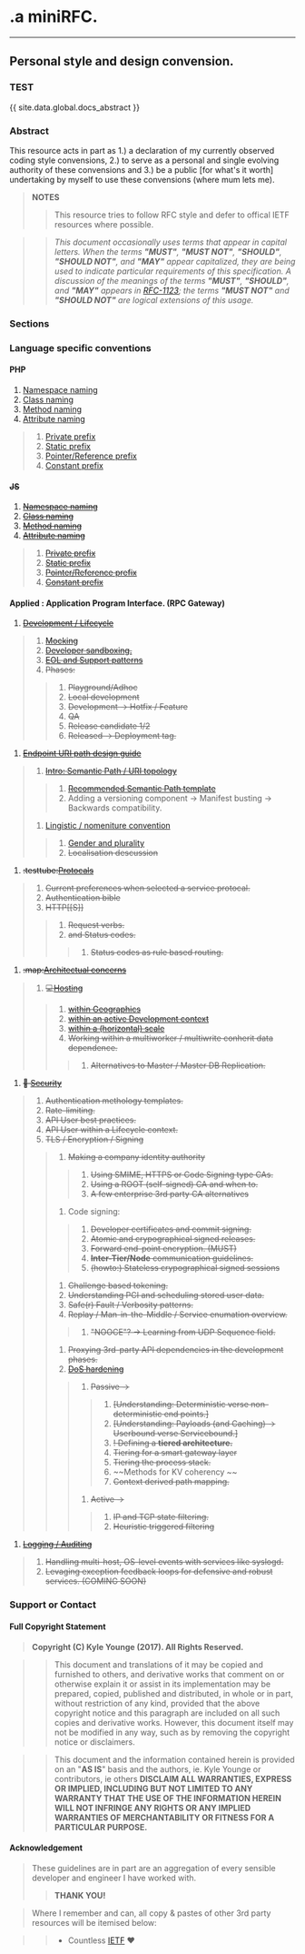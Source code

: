# .a miniRFC.
---
## Personal style and design convension.

### TEST 
{{ site.data.global.docs_abstract }}

### Abstract
This resource acts in part as 1.) a declaration of my currently observed coding style convensions, 2.) to serve as a personal and single evolving authority of these convensions and 3.) be a public [for what's it worth] undertaking by myself to use these convensions (where mum lets me). 

> **NOTES**
> > This resource tries to follow RFC style and defer to offical IETF resources where possible.

> > _This document occasionally uses terms that appear in capital letters.
   When the terms **"MUST"**, **"MUST NOT"**, **"SHOULD"**, **"SHOULD NOT"**, and **"MAY"**
   appear capitalized, they are being used to indicate particular
   requirements of this specification.  A discussion of the meanings of
   the terms **"MUST"**, **"SHOULD"**, and **"MAY"** appears in [RFC-1123](https://www.rfc-editor.org/info/rfc1123); the
   terms **"MUST NOT"** and **"SHOULD NOT"** are logical extensions of this
   usage._

### Sections

### Language specific conventions

#### PHP
1. [Namespace naming](sections/lang/php/php.root#Namespace%20naming)
1. [Class naming](sections/lang/php/php.root#Class%20naming)
1. [Method naming](sections/lang/php/php.root#Method%20naming)
1. [Attribute naming](sections/lang/php/php.root#Attribute%20naming)
> 1. [Private prefix](sections/lang/php/php.root#Attribute%20naming)
> 1. [Static prefix](sections/lang/php/php.root#Attribute%20naming)
> 1. [Pointer/Reference prefix](sections/lang/php/php.root#Attribute%20naming)
> 1. [Constant prefix](sections/lang/php/php.root#Attribute%20naming)

#### ~~JS~~
1. ~~[Namespace naming]()~~
1. ~~[Class naming]()~~
1. ~~[Method naming]()~~
1. ~~[Attribute naming]()~~
> 1. ~~[Private prefix]()~~
> 1. ~~[Static prefix]()~~
> 1. ~~[Pointer/Reference prefix]()~~
> 1. ~~[Constant prefix]()~~



#### Applied : Application Program Interface. (RPC Gateway)

1. ~~[Development / Lifecycle]()~~
> 1. ~~[Mocking]()~~
> 1. ~~[Developer sandboxing.]()~~
> 1. ~~[EOL and Support patterns]()~~
> 1. ~~Phases:~~
> > 1. ~~Playground/Adhoc~~
> > 1. ~~Local development~~
> > 1. ~~Development -> Hotfix / Feature~~
> > 1. ~~QA~~
> > 1. ~~Release candidate 1/2~~
> > 1. ~~Released -> Deployment tag.~~
1. ~~[Endpoint URI path design guide]()~~
> 1. ~~[Intro: Semantic Path / URI topology]()~~
> > 1. ~~[Recommended Semantic Path template]()~~
> > 1. Adding a versioning component -> Manifest busting -> Backwards compatibility.
> 1. [Lingistic / nomeniture convention]()
> > 1. [Gender and plurality](api-sg-genpla)
> > 1. ~~Localisation descussion~~
1. ~~:testtube:[Protocals]()~~
> 1. ~~Current preferences when selected a service protocal.~~
> 1. ~~Authentication bible~~
> 1. ~~HTTP[[S]]~~
> > 1. ~~Request verbs.~~
> > 1. ~~and Status codes.~~
> > > 1. ~~Status codes as rule based routing.~~
1. ~~:map:[Architectual concerns]()~~
> 1. ~~:computer:[Hosting]()~~
> > 1. ~~[within Geographics]()~~
> > 1. ~~[within an active Development context]()~~
> > 1. ~~[within a (horizontal) scale]()~~
> > 1. ~~Working within a multiworker / multiwrite conherit data dependence.~~
> > > 1. ~~Alternatives to Master / Master DB Replication.~~
1. ~~:ticket: [Security]()~~
> 1. ~~Authentication methology templates.~~
> 1. ~~Rate-limiting.~~
> 1. ~~API User best practices.~~
> 1. ~~API User within a Lifecycle context.~~
> 1. ~~TLS / Encryption / Signing~~
> > 1. ~~Making a company identity authority~~
> > > 1. ~~Using SMIME, HTTPS or Code Signing type CAs.~~
> > > 1. ~~Using a ROOT (self-signed) CA and when to.~~
> > > 1. ~~A few enterprise 3rd party CA alternatives~~
> > 1. Code signing:
> > > 1. ~~Developer certificates and commit signing.~~
> > > 1. ~~Atomic and crypographical signed releases.~~
> > > 1. ~~Forward end-point encryption. (MUST)~~
> > > 1. ~~**Inter-Tier/Node** communication guidelines.~~
> > > 1. ~~(howto:) Stateless crypographical signed sessions~~
> > 1. ~~Challenge based tokening.~~
> > 1. ~~Understanding PCI and scheduling stored user data.~~
> > 1. ~~Safe(r) Fault / Verbosity patterns.~~
> > 1. ~~Replay / Man-in-the-Middle / Service enumation overview.~~
> > > 1. ~~"NOOCE"? -> Learning from UDP Sequence field.~~
> > 1. ~~Proxying 3rd-party API dependencies in the development phases.~~
> > 1. ~~[DoS hardening](api-sec-nodos)~~
> > > 1. ~~Passive ->~~
> > > > 1. ~~[Understanding: Deterministic verse non-deterministic end points.]~~
> > > > 1. ~~[Understanding: Payloads (and Caching) -> Userbound verse Servicebound.]~~
> > > > 1. ~~! Defining a **tiered architecture.**~~
> > > > 1. ~~Tiering for a smart gateway layer~~
> > > > 1. ~~Tiering the process stack.~~
> > > > 1. ~~Methods for KV coherency ~~
> > > > 1. ~~Context derived path mapping.~~
> > > 1. ~~Active ->~~
> > > > 1. ~~IP and TCP state filtering.~~
> > > > 1. ~~Heuristic triggered filtering~~
1. ~~[Logging / Auditing]()~~
> 1. ~~Handling multi-host, OS-level events with services like syslogd.~~
> 1. ~~Levaging exception feedback loops for defensive and robust services. (COMING SOON)~~



### Support or Contact

####  Full Copyright Statement

> **Copyright (C) Kyle Younge (2017).  All Rights Reserved.**

> > This document and translations of it may be copied and furnished to
   others, and derivative works that comment on or otherwise explain it
   or assist in its implementation may be prepared, copied, published
   and distributed, in whole or in part, without restriction of any
   kind, provided that the above copyright notice and this paragraph are
   included on all such copies and derivative works. However, this
   document itself may not be modified in any way, such as by removing
   the copyright notice or disclaimers.

> > This document and the information contained herein is provided on an
   "**AS IS**" basis and the authors, ie. Kyle Younge or contributors, ie others
   **DISCLAIM ALL WARRANTIES, EXPRESS OR IMPLIED, INCLUDING
   BUT NOT LIMITED TO ANY WARRANTY THAT THE USE OF THE INFORMATION
   HEREIN WILL NOT INFRINGE ANY RIGHTS OR ANY IMPLIED WARRANTIES OF
   MERCHANTABILITY OR FITNESS FOR A PARTICULAR PURPOSE.**

#### Acknowledgement

> These guidelines are in part are an aggregation of every sensible developer and engineer I have worked with.
> > **THANK YOU!**
   
> Where I remember and can, all copy & pastes of other 3rd party resources will be itemised below:
   
> > - Countless [IETF](https://www.ietf.org) :heart:

